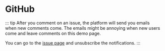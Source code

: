# GitHub

::: tip
After you comment on an issue, the platform will send you emails when new comments come. The emails might be annoying when new users come and leave comments on this demo page.

You can go to the [issue page](https://github.com/meteorlxy/vssue/issues/1) and unsubscribe the notifications.
:::

<VssueDemo platform="github" />
